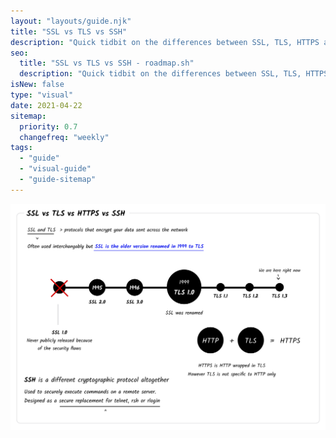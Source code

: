 ```yaml
---
layout: "layouts/guide.njk"
title: "SSL vs TLS vs SSH"
description: "Quick tidbit on the differences between SSL, TLS, HTTPS and SSH"
seo:
  title: "SSL vs TLS vs SSH - roadmap.sh"
  description: "Quick tidbit on the differences between SSL, TLS, HTTPS and SSH"
isNew: false
type: "visual"
date: 2021-04-22
sitemap:
  priority: 0.7
  changefreq: "weekly"
tags:
  - "guide"
  - "visual-guide"
  - "guide-sitemap"
---
```


[![](/assets/guides/ssl-tls-https-ssh.png)](/assets/guides/ssl-tls-https-ssh.png)


